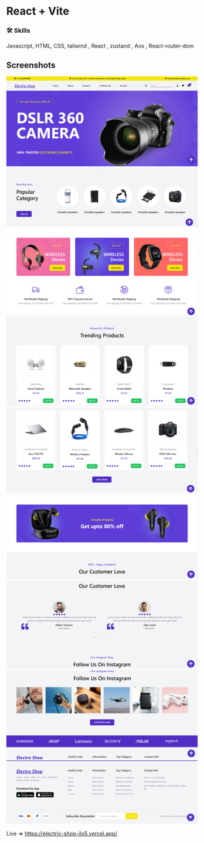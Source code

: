 
# React + Vite

### 🛠 Skills
Javascript, HTML, CSS, tailwind , React , zustand , Aos , React-router-dom


## Screenshots

![ Screenshot1](https://github.com/kh-parveg-hossain/Electric-Shop/blob/main/e1.png?raw=true)
![ Screenshot2](https://github.com/kh-parveg-hossain/Electric-Shop/blob/main/e2.png?raw=true)
![ Screenshot3](https://github.com/kh-parveg-hossain/Electric-Shop/blob/main/e3.png?raw=true)
![ Screenshot4](https://github.com/kh-parveg-hossain/Electric-Shop/blob/main/e4.png?raw=true)
![ Screenshot5](https://github.com/kh-parveg-hossain/Electric-Shop/blob/main/e5.png?raw=true)
![ Screenshot6](https://github.com/kh-parveg-hossain/Electric-Shop/blob/main/e6.png?raw=true)
![ Screenshot7](https://github.com/kh-parveg-hossain/Electric-Shop/blob/main/e7.png?raw=true)
![ Screenshot8](https://github.com/kh-parveg-hossain/Electric-Shop/blob/main/e8.png?raw=true)
![ Screenshot9](https://github.com/kh-parveg-hossain/Electric-Shop/blob/main/e9.png?raw=true)

Live  => https://electric-shop-ilo5.vercel.app/
